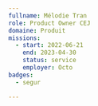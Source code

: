 ```yaml
---
fullname: Mélodie Tran
role: Product Owner CEJ
domaine: Produit
missions:
  - start: 2022-06-21
    end: 2023-04-30
    status: service
    employer: Octo
badges:
  - segur

---
```



